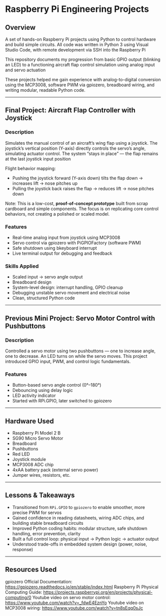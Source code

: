 # Raspberry Pi Engineering Projects

## Overview
A set of hands-on Raspberry Pi projects using Python to control hardware and build simple circuits. All code was written in Python 3 using Visual Studio Code, with remote development via SSH into the Raspberry Pi 

This repository documents my progression from basic GPIO output (blinking an LED) to a functioning aircraft flap control simulation using analog input and  servo actuation

These projects helped me gain experience with analog-to-digital conversion using the MCP3008, software PWM via gpiozero, breadboard wiring, and writing modular, readable Python code.

---

## Final Project: Aircraft Flap Controller with Joystick

### Description
Simulates the manual control of an aircraft’s wing flap using a joystick. The joystick’s vertical position (Y-axis) directly controls the servo’s angle, simulating actuator control. The system “stays in place” — the flap remains at the last joystick input position

Flight behavior mapping:
- Pushing the joystick forward (Y-axis down) tilts the flap down → increases lift → nose pitches up
- Pulling the joystick back raises the flap → reduces lift → nose pitches down

Note: This is a low-cost, **proof-of-concept prototype** built from scrap cardboard and simple components. The focus is on replicating core control behaviors, not creating a polished or scaled model.

### Features
- Real-time analog input from joystick using MCP3008
- Servo control via gpiozero with PiGPIOFactory (software PWM)
- Safe shutdown using bkeyboard interrupt
- Live terminal output for debugging and feedback

### Skills Applied
- Scaled input → servo angle output
- Breadboard design
- System-level design: interrupt handling, GPIO cleanup
- Debugging unstable servo movement and electrical noise
- Clean, structured Python code

---

## Previous Mini Project: Servo Motor Control with Pushbuttons

### Description
Controlled a servo motor using two pushbuttons — one to increase angle, one to decrease. An LED turns on while the servo moves. This project introduced GPIO input, PWM, and control logic fundamentals.

### Features
- Button-based servo angle control (0°–180°)
- Debouncing using delay logic
- LED activity indicator
- Started with RPi.GPIO, later switched to gpiozero

--- 

## Hardware Used
- Raspberry Pi Model 2 B
- SG90 Micro Servo Motor
- Breadboard
- Pushbuttons
- Red LED
- Joystick module
- MCP3008 ADC chip
- 4xAA battery pack (external servo power)
- Jumper wires, resistors, etc.

---

## Lessons & Takeaways
- Transitioned from `RPi.GPIO` to `gpiozero` to enable smoother, more precise PWM for servos
- Gained confidence in reading datasheets, wiring ADC chips, and building stable breadboard circuits
- Improved Python coding habits: modular structure, safe shutdown handling, error prevention, clarity 
- Built a full control loop: physical input → Python logic → actuator output 
- Understood trade-offs in embedded system design (power, noise, response)

---

## Resources Used
gpiozero Official Documentation: https://gpiozero.readthedocs.io/en/stable/index.html
Raspberry Pi Physical Computing Guide: https://projects.raspberrypi.org/en/projects/physical-computing/0 
Youtube video on servo motor control: https://www.youtube.com/watch?v=_fdwE4EznYo
Youtube video on MCP3008 wiring: https://www.youtube.com/watch?v=tn8sEqq0sJc 
